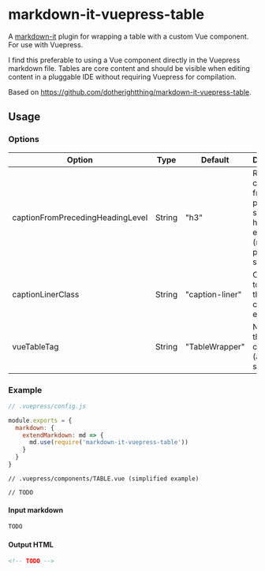 # markdown-it-vuepress-table

A [markdown-it](https://github.com/markdown-it/markdown-it) plugin for wrapping a table with a custom Vue component. For use with Vuepress.

I find this preferable to using a Vue component directly in the Vuepress markdown file. Tables are core content and should be visible when editing content in a pluggable IDE without requiring Vuepress for compilation.

Based on <https://github.com/dotherightthing/markdown-it-vuepress-table>.

## Usage

### Options

| Option                           | Type    | Default         | Description                                                                                   |
|----------------------------------|---------|-----------------|-----------------------------------------------------------------------------------------------|
| captionFromPrecedingHeadingLevel | String  | "h3"            | Reuse the caption from the preceding sibling heading element (rather than providing a string) |
| captionLinerClass                | String  | "caption-liner" | CSS class to apply to the injected caption element                                            |
| vueTableTag                      | String  | "TableWrapper"  | Name of the Vue component (authored separately)                                               |

### Example

```js
// .vuepress/config.js

module.exports = {
  markdown: {
    extendMarkdown: md => {
      md.use(require('markdown-it-vuepress-table'))
    }
  }
}
```

```vue
// .vuepress/components/TABLE.vue (simplified example)

// TODO
```

#### Input markdown

```md
TODO
```

#### Output HTML

```html
<!-- TODO -->
```
